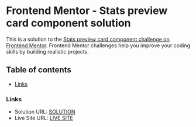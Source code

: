 # Frontend Mentor - Stats preview card component solution

This is a solution to the [Stats preview card component challenge on Frontend Mentor](https://www.frontendmentor.io/challenges/stats-preview-card-component-8JqbgoU62). Frontend Mentor challenges help you improve your coding skills by building realistic projects.

## Table of contents

- [Links](#links)

### Links

- Solution URL: [SOLUTION](https://github.com/Jinzero10/Stat-Preview-Card-Component.git)
- Live Site URL: [LIVE SITE](https://stat-card-jinzero.netlify.app/)
